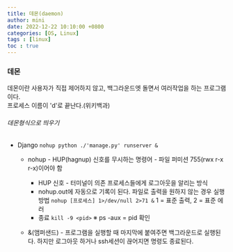 ```yaml
---
title: 데몬(daemon)
author: mini
date: 2022-12-22 10:10:00 +0800
categories: [OS, Linux]
tags : [linux]
toc : true
---
```



### 데몬
데몬이란 사용자가 직접 제어하지 않고, 백그라운드엣 돌면서 여러작업을 하는 프로그램이다.  
프로세스 이름이 'd'로 끝난다.(위키백과)

###### 데몬형식으로 띄우기
 - Django
 	`nohup python ./'manage.py' runserver &`
	* nohup - HUP(hagnup) 신호를 무시하는 명령어
					- 파일 퍼미션 755(rwx r-x r-x)이어야 함
		* HUP 신호 - 터미널이 의존 프로세스들에게 로그아웃을 알리는 방식
		- nohup.out에 자동으로 기록이 된다. 파일로 출력을 원하지 않는 경우 실행 방법
			`nohup [프로세스] 1>/dev/null 2>71 &`
			1 = 표준 출력, 2 = 표준 에러  		
		- 종료
		`kill -9 <pid>`
		※ ps -aux  = pid 확인

	* &(앰퍼샌드) - 프로그램을 실행할 때 마지막에 붙여주면 백그라운드로 실행된다. 하지만 로그아웃 하거나 ssh세션이 끊어지면 명령도 종료된다. 



